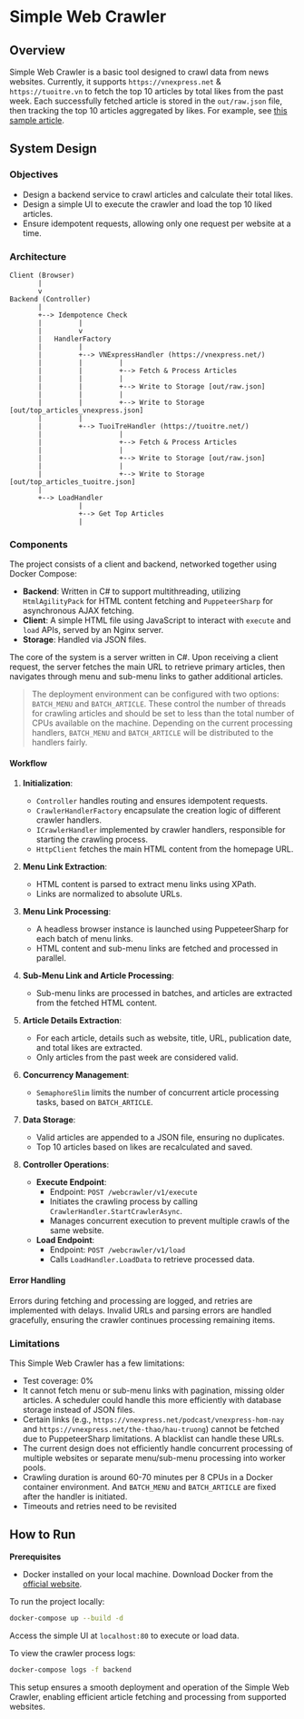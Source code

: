 # Simple Web Crawler

## Overview

Simple Web Crawler is a basic tool designed to crawl data from news websites. Currently, it supports `https://vnexpress.net` & `https://tuoitre.vn` to fetch the top 10 articles by total likes from the past week. Each successfully fetched article is stored in the `out/raw.json` file, then tracking the top 10 articles aggregated by likes. For example, see [this sample article](https://vnexpress.net/canh-sat-meo-vac-lao-xuong-suoi-cuu-nguoi-4756681.html#box_comment_vne).

## System Design

### Objectives

- Design a backend service to crawl articles and calculate their total likes.
- Design a simple UI to execute the crawler and load the top 10 liked articles.
- Ensure idempotent requests, allowing only one request per website at a time.

### Architecture

```plaintext
Client (Browser)
       |
       v
Backend (Controller)
       |
       +--> Idempotence Check
       |         |
       |         v
       |   HandlerFactory
       |         |
       |         +--> VNExpressHandler (https://vnexpress.net/)
       |         |         |
       |         |         +--> Fetch & Process Articles
       |         |         |
       |         |         +--> Write to Storage [out/raw.json]
       |         |         |
       |         |         +--> Write to Storage [out/top_articles_vnexpress.json]
       |         |
       |         +--> TuoiTreHandler (https://tuoitre.net/)
       |                   |
       |                   +--> Fetch & Process Articles
       |                   |
       |                   +--> Write to Storage [out/raw.json]
       |                   |
       |                   +--> Write to Storage [out/top_articles_tuoitre.json]
       |
       +--> LoadHandler
                 |
                 +--> Get Top Articles
                 |
```

### Components

The project consists of a client and backend, networked together using Docker Compose:

- **Backend**: Written in C# to support multithreading, utilizing `HtmlAgilityPack` for HTML content fetching and `PuppeteerSharp` for asynchronous AJAX fetching.
- **Client**: A simple HTML file using JavaScript to interact with `execute` and `load` APIs, served by an Nginx server.
- **Storage**: Handled via JSON files.

The core of the system is a server written in C#. Upon receiving a client request, the server fetches the main URL to retrieve primary articles, then navigates through menu and sub-menu links to gather additional articles.

> The deployment environment can be configured with two options: `BATCH_MENU` and `BATCH_ARTICLE`. These control the number of threads for crawling articles and should be set to less than the total number of CPUs available on the machine. Depending on the current processing handlers, `BATCH_MENU` and `BATCH_ARTICLE` will be distributed to the handlers fairly.

#### Workflow

1. **Initialization**:
   - `Controller` handles routing and ensures idempotent requests.
   - `CrawlerHandlerFactory` encapsulate the creation logic of different crawler handlers.
   - `ICrawlerHandler` implemented by crawler handlers, responsible for starting the crawling process.
   - `HttpClient` fetches the main HTML content from the homepage URL.

2. **Menu Link Extraction**:
   - HTML content is parsed to extract menu links using XPath.
   - Links are normalized to absolute URLs.

3. **Menu Link Processing**:
   - A headless browser instance is launched using PuppeteerSharp for each batch of menu links.
   - HTML content and sub-menu links are fetched and processed in parallel.

4. **Sub-Menu Link and Article Processing**:
   - Sub-menu links are processed in batches, and articles are extracted from the fetched HTML content.

5. **Article Details Extraction**:
   - For each article, details such as website, title, URL, publication date, and total likes are extracted.
   - Only articles from the past week are considered valid.

6. **Concurrency Management**:
   - `SemaphoreSlim` limits the number of concurrent article processing tasks, based on `BATCH_ARTICLE`.

7. **Data Storage**:
   - Valid articles are appended to a JSON file, ensuring no duplicates.
   - Top 10 articles based on likes are recalculated and saved.

8. **Controller Operations**:
   - **Execute Endpoint**:
     - Endpoint: `POST /webcrawler/v1/execute`
     - Initiates the crawling process by calling `CrawlerHandler.StartCrawlerAsync`.
     - Manages concurrent execution to prevent multiple crawls of the same website.
   - **Load Endpoint**:
     - Endpoint: `POST /webcrawler/v1/load`
     - Calls `LoadHandler.LoadData` to retrieve processed data.

#### Error Handling

Errors during fetching and processing are logged, and retries are implemented with delays. Invalid URLs and parsing errors are handled gracefully, ensuring the crawler continues processing remaining items.

### Limitations

This Simple Web Crawler has a few limitations:
- Test coverage: 0%
- It cannot fetch menu or sub-menu links with pagination, missing older articles. A scheduler could handle this more efficiently with database storage instead of JSON files.
- Certain links (e.g., `https://vnexpress.net/podcast/vnexpress-hom-nay` and `https://vnexpress.net/the-thao/hau-truong`) cannot be fetched due to PuppeteerSharp limitations. A blacklist can handle these URLs.
- The current design does not efficiently handle concurrent processing of multiple websites or separate menu/sub-menu processing into worker pools.
- Crawling duration is around 60-70 minutes per 8 CPUs in a Docker container environment. And `BATCH_MENU` and `BATCH_ARTICLE` are fixed after the handler is initiated.
- Timeouts and retries need to be revisited

## How to Run

**Prerequisites**

- Docker installed on your local machine. Download Docker from the [official website](https://www.docker.com/products/docker-desktop/).

To run the project locally:

```bash
docker-compose up --build -d
```

Access the simple UI at `localhost:80` to execute or load data.

To view the crawler process logs:

```bash
docker-compose logs -f backend
```

This setup ensures a smooth deployment and operation of the Simple Web Crawler, enabling efficient article fetching and processing from supported websites.

